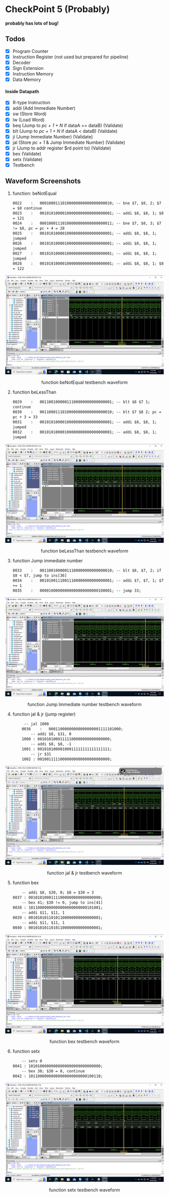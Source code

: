 # CheckPoint 5 (Probably)

**probably has lots of bug!**

## Todos

- [x] Program Counter
- [x] Instruction Register (not used but prepared for pipeline)
- [x] Decoder
- [x] Sign Extension
- [x] Instruction Memory
- [x] Data Memory

#### Inside Datapath

- [x] R-type Instruction
- [x] addi (Add Immediate Number)
- [x] sw (Store Word)
- [x] lw (Load Word)
- [x] beq (Jump to *pc + 1 + N* if dataA == dataB) (Validate)
- [x] blt (Jump to *pc + 1 + N* if dataA < dataB) (Validate)
- [x] ji (Jump Immediate Number)  (Validate)
- [x] jal (Store *pc + 1* &  Jump Immediate Number) (Validate)
- [x] jr (Jump to addr register $rd point to) (Validate)
- [x] bex (Validate)
- [x] setx (Validate)
- [x] Testbench

## Waveform Screenshots

1. function: beNotEqual

   ```pseudocode
   0022    :   00010001110100000000000000000010; -- bne $7, $8, 2; $7 = $8 continue
   0023    :   00101010000100000000000000000001; -- addi $8, $8, 1; $8 = 121 
   0024    :   00010001110100000000000000000011; -- bne $7, $8, 3; $7 != $8, pc = pc + 4 = 28
   0025    :   00101010000100000000000000000001; -- addi $8, $8, 1; jumped
   0026    :   00101010000100000000000000000001; -- addi $8, $8, 1; jumped
   0027    :   00101010000100000000000000000001; -- addi $8, $8, 1; jumped
   0028    :   00101010000100000000000000000001; -- addi $8, $8, 1; $8 = 122
   ```

![bne](./Screenshots/bne_tb.png)

<p align = "center">function beNotEqual testbench waveform</p>



2. function beLessThan

   ```pseudocode
   0029    :   00110010000011100000000000000001; -- blt $8 $7 1; continue
   0030    :   00110001110100000000000000000010; -- blt $7 $8 2; pc = pc + 3 = 33
   0031    :   00101010000100000000000000000001; -- addi $8, $8, 1; jumped
   0032    :   00101010000100000000000000000001; -- addi $8, $8, 1; jumped
   ```

![blt](./Screenshots/blt_tb.png)

<p align = "center">function beLessThan testbench waveform</p>



3. function Jump immediate number

   ```pseudocode
   0033    :   00110010000011100000000000000010; -- blt $8, $7, 2; if $8 < $7, jump to ins[36]
   0034    :   00101001110011100000000000000001; -- addi $7, $7, 1; $7 += 1
   0035    :   00001000000000000000000000100001; -- jump 33;
   ```

![j T](./Screenshots/j_immed.png)

<p align = "center">function Jump Immediate number testbench waveform</p>



4. function jal & jr (jump register)

   ```pseudocode
       	-- jal 1000
       0036    :   00011000000000000000001111101000;
           -- addi $8, $31, 0
       1000 : 00101010001111100000000000000000;
           -- addi $8, $8, -1
       1001 : 00101010000100011111111111111111;
           -- jr $31
       1002 : 00100111110000000000000000000000;
   ```

![blt](./Screenshots/jal&jr.png)

<p align = "center">function jal & jr testbench waveform</p>



5. function bex

   ```pseudocode
       -- addi $8, $30, 0; $8 = $30 = 3
   0037 : 00101010001111000000000000000000;
       -- bex 41; $30 != 0, jump to ins[41]
   0038 : 10110000000000000000000000101001;
       -- addi $11, $11, 1
   0039 : 00101010110101100000000000000001;
       -- addi $11, $11, 1
   0040 : 00101010110101100000000000000001;
   ```

![blt](./Screenshots/bex_tb.png)

<p align = "center">function bex testbench waveform</p>



6. function setx

   ```pseudocode
       -- setx 0
   0041 : 10101000000000000000000000000000;
       -- bex 38; $30 = 0, continue
   0042 : 10110000000000000000000000100110;
   ```

![blt](./Screenshots/setx_tb.png)

<p align = "center">function setx testbench waveform</p>

